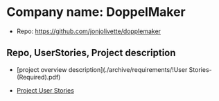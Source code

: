 # Company name: DoppelMaker
- Repo: https://github.com/jonjolivette/dopplemaker

## Repo, UserStories, Project description
- [project overview description](./archive/requirements/!User Stories-(Required).pdf)

- [Project User Stories](./archive/requirements/Doppelmaker-create-your-temporary-body-double.pdf)